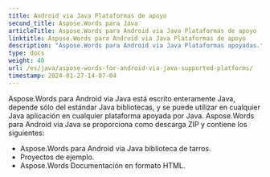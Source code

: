 ```yaml
---
title: Android via Java Plataformas de apoyo
second_title: Aspose.Words para Java
articleTitle: Aspose.Words para Android via Java Plataformas de apoyo
linktitle: Aspose.Words para Android via Java Plataformas de apoyo
description: "Aspose.Words para Android via Java Plataformas apoyadas."
type: docs
weight: 40
url: /es/java/aspose-words-for-android-via-java-supported-platforms/
timestamp: 2024-01-27-14-07-04
---
```


Aspose.Words para Android via Java está escrito enteramente Java, depende sólo del estándar Java bibliotecas, y se puede utilizar en cualquier Java aplicación en cualquier plataforma apoyada por Java. Aspose.Words para Android via Java se proporciona como descarga ZIP y contiene los siguientes:

- Aspose.Words para Android via Java biblioteca de tarros.
- Proyectos de ejemplo.
- Aspose.Words Documentación en formato HTML.






